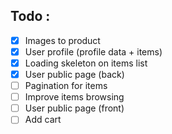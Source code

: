 ## Todo : 

- [x] Images to product
- [x] User profile (profile data + items)
- [x] Loading skeleton on items list
- [x] User public page (back)
- [ ] Pagination for items
- [ ] Improve items browsing
- [ ] User public page (front)
- [ ] Add cart